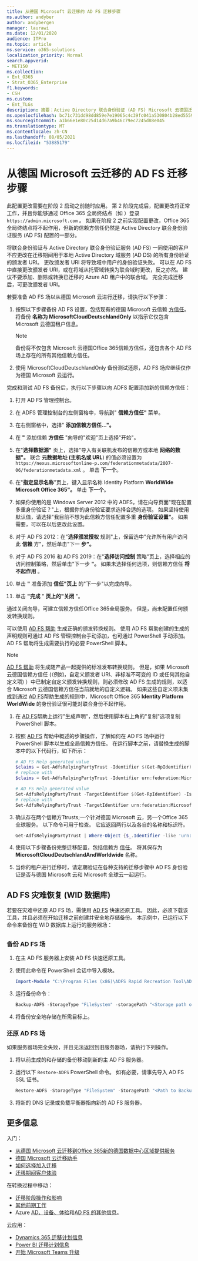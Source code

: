 ```yaml
---
title: 从德国 Microsoft 云迁移的 AD FS 迁移步骤
ms.author: andyber
author: andybergen
manager: laurawi
ms.date: 12/01/2020
audience: ITPro
ms.topic: article
ms.service: o365-solutions
localization_priority: Normal
search.appverid:
- MET150
ms.collection:
- Ent_O365
- Strat_O365_Enterprise
f1.keywords:
- CSH
ms.custom:
- Ent_TLGs
description: 摘要：Active Directory 联合身份验证 (AD FS) Microsoft 云德国迁移的迁移步骤。
ms.openlocfilehash: bc71c731dd98dd859e7e19065c4c39fc041a530804b28ed5559ab1ac4a84660a
ms.sourcegitcommit: a1b66e1e80c25d14d67a9b46c79ec7245d88e045
ms.translationtype: MT
ms.contentlocale: zh-CN
ms.lasthandoff: 08/05/2021
ms.locfileid: "53885179"
---
```

# <a name="ad-fs-migration-steps-for-the-migration-from-microsoft-cloud-deutschland"></a>从德国 Microsoft 云迁移的 AD FS 迁移步骤

此配置更改需要在阶段 2 启动之前随时应用。
第 2 阶段完成后，配置更改将正常工作，并且你能够通过 Office 365 全局终结点（如 ）登录 `https://admin.microsoft.com` 。 如果在阶段 2 之前实现配置更改，Office 365 全局终结点将不起作用，但新的信赖方信任仍然是 Active Directory 联合身份验证服务 (AD FS) 配置的一部分。

将联合身份验证与 Active Directory 联合身份验证服务 (AD FS) 一同使用的客户不应更改在迁移期间用于本地 Active Directory 域服务 (AD DS) 的所有身份验证的颁发者 URI。 更改颁发者 URI 将导致域中用户的身份验证失败。 可以在 AD FS 中直接更改颁发者 URI，或在将域从托管域转换为联合域时更改，反之亦然。 建议不要添加、删除或转换已迁移的 Azure AD 租户中的联合域。 完全完成迁移后，可更改颁发者 URI。

若要准备 AD FS 场以从德国 Microsoft 云进行迁移，请执行以下步骤：

1. 按照以下步骤备份 AD FS 设置，包括现有的德国 Microsoft 云信赖 [方信任](#backup)。 将备份 **名称为 MicrosoftCloudDeutschlandOnly** 以指示它仅包含 Microsoft 云德国租户信息。

   > [!NOTE]
   > 备份将不仅包含 Microsoft 云德国Office 365信赖方信任，还包含各个 AD FS 场上存在的所有其他信赖方信任。

2. 使用 MicrosoftCloudDeutschlandOnly 备份测试还原，AD FS 场应继续仅作为德国 Microsoft 云运行。

完成和测试 AD FS 备份后，执行以下步骤以向 ADFS 配置添加新的信赖方信任：

1. 打开 AD FS 管理控制台。

2. 在 ADFS 管理控制台的左侧窗格中，导航到" **信赖方信任"** 菜单。

3. 在右侧窗格中，选择" **添加信赖方信任..."。**

4. 在 **"** 添加信赖 **方信任** "向导的"欢迎"页上选择"开始"。

5. 在"**选择数据源"** 页上，选择"导入有关联机发布的信赖方或本地 **网络的数据"。** 联合 **元数据地址 (主机名或 URL**) 的值必须设置为 `https://nexus.microsoftonline-p.com/federationmetadata/2007-06/federationmetadata.xml` 。 单击 **下一个**。

6. 在"**指定显示名称**"页上，键入显示名称 Identity Platform **WorldWide Microsoft Office 365"。** 单击 **下一个**。

7. 如果你使用的是 Windows Server 2012 中的 ADFS，请在向导页面"现在配置多重身份验证？"上，根据你的身份验证要求选择合适的选项。 如果坚持使用默认值，请选择"我目前不想为此信赖方信任配置多重 **身份验证设置"。** 如果需要，可以在以后更改此设置。

8. 对于 AD FS 2012：在"**选择颁发授权** 规则"上，保留选中"允许所有用户访问此 **信赖** 方"，然后单击"下一 **步"。**

9. 对于 AD FS 2016 和 AD FS 2019：在"**选择访问控制** 策略"页上，选择相应的访问控制策略，然后单击"下一步 **"。** 如果未选择任何选项，则信赖方信任 **将不起作用** 。

10. 单击 **"** 准备添加 **信任"页上** 的"下一步"以完成向导。

11. 单击 **"完成** " **页上的"关闭** "。

通过关闭向导，可建立信赖方信任Office 365全局服务。 但是，尚未配置任何颁发转换规则。

可以使用 [AD FS 帮助](https://adfshelp.microsoft.com/AadTrustClaims/ClaimsGenerator) 生成正确的颁发转换规则。 使用 AD FS 帮助创建的生成的声明规则可通过 AD FS 管理控制台手动添加，也可通过 PowerShell 手动添加。 AD FS 帮助将生成需要执行的必要 PowerShell 脚本。  

> [!NOTE]
> [AD FS 帮助](https://adfshelp.microsoft.com/AadTrustClaims/ClaimsGenerator) 将生成随产品一起提供的标准发布转换规则。 但是，如果 Microsoft 云德国信赖方信任 (（例如，自定义颁发者 URI、非标准不可变的 ID 或任何其他自定义项) ）中已制定自定义颁发转换规则，则必须修改 AD FS 生成的规则，以适合 Microsoft 云德国信赖方信任当前就地的自定义逻辑。 如果这些自定义项未集成到通过 [AD FS](https://adfshelp.microsoft.com/AadTrustClaims/ClaimsGenerator)帮助生成的规则中，Microsoft Office 365 **Identity Platform WorldWide** 的身份验证很可能对联合身份不起作用。

1. 在 [AD FS](https://adfshelp.microsoft.com/AadTrustClaims/ClaimsGenerator)帮助上运行"生成声明"，然后使用脚本右上角的"复制"选项复制 PowerShell 脚本。

2. 按照 [AD FS](https://adfshelp.microsoft.com/AadTrustClaims/ClaimsGenerator) 帮助中概述的步骤操作，了解如何在 AD FS 场中运行 PowerShell 脚本以生成全局信赖方信任。 在运行脚本之前，请替换生成的脚本中的以下代码行，如下所示：

   ```powershell
   # AD FS Help generated value
   $claims = Get-AdfsRelyingPartyTrust -Identifier $(Get-RpIdentifier) | Select-Object IssuanceTransformRules;
   # replace with
   $claims = Get-AdfsRelyingPartyTrust -Identifier urn:federation:MicrosoftOnline | Select-Object IssuanceTransformRules;

   # AD FS Help generated value
   Set-AdfsRelyingPartyTrust -TargetIdentifier $(Get-RpIdentifier) -IssuanceTransformRules $RuleSet.ClaimRulesString;
   # replace with
   Set-AdfsRelyingPartyTrust -TargetIdentifier urn:federation:MicrosoftOnline -IssuanceTransformRules $RuleSet.ClaimRulesString;
   ```

3. 确认存在两个信赖方Ttrusts;一个针对德国 Microsoft 云，另一个Office 365全球服务。 以下命令可用于检查。 它应返回两行以及各自的名称和标识符。

   ```powershell
   Get-AdfsRelyingPartyTrust | Where-Object {$_.Identifier -like 'urn:federation:MicrosoftOnline*'} | Select-Object Name, Identifier
   ```

4. 使用以下步骤备份完整迁移配置，包括信赖方 [信任](#backup)。 将其保存为 **MicrosoftCloudDeutschlandAndWorldwide** 名称。

5. 当你的租户进行迁移时，请定期验证在各种支持的迁移步骤中 AD FS 身份验证是否与德国 Microsoft 云和 Microsoft 全球云一起运行。

## <a name="ad-fs-disaster-recovery-wid-database"></a>AD FS 灾难恢复 (WID 数据库) 

若要在灾难中还原 AD FS 场，需使用 [AD FS](/windows-server/identity/ad-fs/operations/ad-fs-rapid-restore-tool) 快速还原工具。 因此，必须下载该工具，并且必须在开始迁移之前创建并安全地存储备份。 本示例中，已运行以下命令来备份在 WID 数据库上运行的服务器场：

<h2 id="backup"></h2>

### <a name="back-up-an-ad-fs-farm"></a>备份 AD FS 场

1. 在主 AD FS 服务器上安装 AD FS 快速还原工具。

2. 使用此命令在 PowerShell 会话中导入模块。

   ```powershell
   Import-Module "C:\Program Files (x86)\ADFS Rapid Recreation Tool\ADFSRapidRecreationTool.dll"
   ```

3. 运行备份命令：

   ```powershell
   Backup-ADFS -StorageType "FileSystem" -storagePath "<Storage path of backup>" -EncryptionPassword "<password>" -BackupComment "Restore Doku" -BackupDKM
   ```

4. 将备份安全地存储在所需目标上。

### <a name="restore-an-ad-fs-farm"></a>还原 AD FS 场

如果服务器场完全失败，并且无法返回到旧服务器场，请执行下列操作。 

1. 将以前生成的和存储的备份移动到新的主 AD FS 服务器。

2. 运行以下 `Restore-ADFS` PowerShell 命令。 如有必要，请事先导入 AD FS SSL 证书。

   ```powershell
   Restore-ADFS -StorageType "FileSystem" -StoragePath "<Path to Backup>" -DecryptionPassword "<password>" -GroupServiceAccountIdentifier "<gMSA>" -DBConnectionString "WID" -RestoreDKM
   ```

3. 将新的 DNS 记录或负载平衡器指向新的 AD FS 服务器。

## <a name="more-information"></a>更多信息

入门：

- [从德国 Microsoft 云迁移到Office 365新的德国数据中心区域提供服务](ms-cloud-germany-transition.md)
- [德国 Microsoft 云迁移助手](https://aka.ms/germanymigrateassist)
- [如何选择加入迁移](ms-cloud-germany-migration-opt-in.md)
- [迁移期间客户体验](ms-cloud-germany-transition-experience.md)

在转换过程中移动：

- [迁移阶段操作和影响](ms-cloud-germany-transition-phases.md)
- [其他前期工作](ms-cloud-germany-transition-add-pre-work.md)
- Azure [AD、](ms-cloud-germany-transition-azure-ad.md)[设备、](ms-cloud-germany-transition-add-devices.md)[体验](ms-cloud-germany-transition-add-experience.md)和[AD FS 的其他信息](ms-cloud-germany-transition-add-adfs.md)。

云应用：

- [Dynamics 365 迁移计划信息](/dynamics365/get-started/migrate-data-german-region)
- [Power BI 迁移计划信息](/power-bi/admin/service-admin-migrate-data-germany)
- [开始 Microsoft Teams 升级](/microsoftteams/upgrade-start-here)
